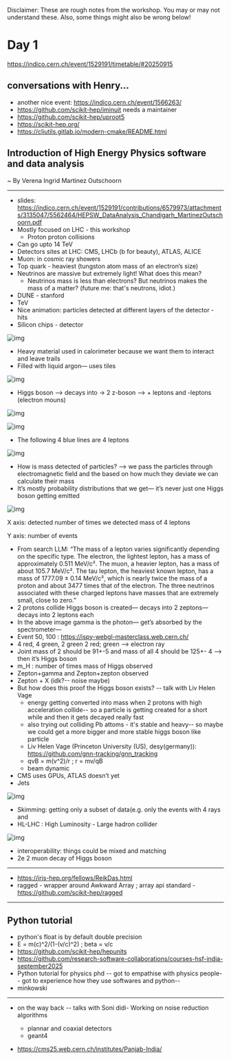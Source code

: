 Disclaimer: These are rough notes from the workshop. You may or may not understand these. Also, some things might also be wrong below!

# Day 1

https://indico.cern.ch/event/1529191/timetable/#20250915

## conversations with Henry...

- another nice event: https://indico.cern.ch/event/1566263/
- https://github.com/scikit-hep/iminuit needs a maintainer
- https://github.com/scikit-hep/uproot5
- https://scikit-hep.org/
- https://cliutils.gitlab.io/modern-cmake/README.html


## Introduction of High Energy Physics software and data analysis
~ By Verena Ingrid Martinez Outschoorn

---

- slides: https://indico.cern.ch/event/1529191/contributions/6579973/attachments/3135047/5562464/HEPSW_DataAnalysis_Chandigarh_MartinezOutschoorn.pdf
- Mostly focused on LHC - this workshop
    - Proton proton collisions
- Can go upto 14 TeV
- Detectors sites at LHC: CMS, LHCb (b for beauty), ATLAS, ALICE
- Muon: in cosmic ray showers
- Top quark - heaviest (tungston atom mass of an electron’s size)
- Neutrinos are massive but extremely light! What does this mean?
	- Neutrinos mass is less than electrons? But neutrinos makes the mass of a matter? (future me: that's neutrons, idiot.)
- DUNE - stanford
- TeV
- Nice animation: particles detected at different layers of the detector - hits
- Silicon chips - detector

![img](./assets/static/day1/1.png)

- Heavy material used in calorimeter because we want them to interact and leave trails
- Filled with liquid argon— uses tiles

![img](./assets/static/day1/2.png)

- Higgs boson —> decays into -> 2 z-boson —> + leptons  and -leptons (electron mouns)	

![img](./assets/static/day1/3.png)

![img](./assets/static/day1/4.png)

- The following 4 blue lines are 4 leptons

![img](./assets/static/day1/5.png)

- How is mass detected of particles? —> we pass the particles through electromagnetic field and the based on how much they deviate we can calculate their mass
- It’s mostly probability distributions that we get— it’s never just one Higgs boson getting emitted

![img](./assets/static/day1/6.png)

X axis: detected number of times we detected mass of 4 leptons

Y axis: number of events

- From search LLM: “The mass of a lepton varies significantly depending on the specific type. The electron, the lightest lepton, has a mass of approximately 0.511 MeV/c². The muon, a heavier lepton, has a mass of about 105.7 MeV/c². The tau lepton, the heaviest known lepton, has a mass of 1777.09 ± 0.14 MeV/c², which is nearly twice the mass of a proton and about 3477 times that of the electron. The three neutrinos associated with these charged leptons have masses that are extremely small, close to zero.”
- 2 protons collide Higgs boson is created— decays into 2 zeptons— decays into 2 leptons each
- In the above image gamma is the photon— get’s absorbed by the spectrometer— 
- Event 50, 100 : https://ispy-webgl-masterclass.web.cern.ch/
- 4 red, 4 green, 2 green 2 red; green --> electron ray
- Joint mass of 2 should be 91+-5 and mass of all 4 should be 125+- 4 —> then it’s Higgs boson
- m_H : number of times mass of Higgs observed
- Zepton+gamma and Zepton+zepton observed
- Zepton + X (idk?-- noise maybe)
- But how does this proof the Higgs boson exists? -- talk with Liv Helen Vage
    - energy getting converted into mass when 2 protons with high acceleration collide-- so a particle is getting created for a short while and then it gets decayed really fast
    - also trying out colliding Pb attoms - it's stable and heavy-- so maybe we could get a more bigger and more stable higgs boson like particle
    - Liv Helen Vage (Princeton University (US), desy(germany)): https://github.com/gnn-tracking/gnn_tracking
    - qvB = m(v^2)/r ; r = mv/qB
    - beam dynamic
- CMS uses GPUs, ATLAS doesn’t yet
- Jets

![img](./assets/static/day1/7.png)
	
- Skimming: getting only a subset of data(e.g. only the events with 4 rays and 
- HL-LHC : High Luminosity - Large hadron collider 

![img](./assets/static/day1/8.png)

- interoperability: things could be mixed and matching
- 2e 2 muon decay of Higgs boson

---

- https://iris-hep.org/fellows/ReikDas.html
- ragged - wrapper around Awkward Array ; array api standard - https://github.com/scikit-hep/ragged

---

## Python tutorial

- python's float is by default double precision
- E = m(c)^2/(1-(v/c)^2) ; beta = v/c
- https://github.com/scikit-hep/hepunits
- https://github.com/research-software-collaborations/courses-hsf-india-september2025
- Python tutorial for physics phd -- got to empathise with physics people-- got to experience how they use softwares and python--
- minkowski

---

- on the way back -- talks with Soni didi- Working on noise reduction algorithms 
    - plannar and coaxial detectors
    - geant4

- https://cms25.web.cern.ch/institutes/Panjab-India/

